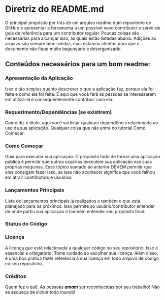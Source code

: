 # Diretriz do README.md

O principal propósito por trás de um arquivo readme num repositório do GitHub é apresentar a ferramenta a um possível novo contributor e servir de guia de referência para um contributor regular. Poucas coisas são necessárias para alcançar isso, as quais estão listadas abaixo. Adições ao arquivo são sempre bem-vindas, mas estamos atentos para que o documento não fique muito bagunçado e desorganizado.

## Conteúdos necessários para um bom readme:

### Apresentação da Aplicação

Isso é tão simples quanto descrever o que a aplicação faz, porque ela foi feita e como ela foi feita. É aqui que você fará as pessoas se interessarem em utilizá-la e consequentemente contribuir com ela.

### Requerimento/Dependências (se existirem)

Como diz o título, aqui você vai listar qualquer dependência relacionada ao uso da sua aplicação. Qualquer coisa que não entre no tutorial Como Começar.

### Como Começar

Guia para executar sua aplicação. O propósito todo de tornar uma aplicação pública é permitir que outros usuários executem sua aplicação nas suas próprias máquinas. Esse tópico somado ao anterior DEVEM permitir que eles consigam fazer isso, se isso não acontecer significa que você falhou em atrair contributors e usuários.

### Lançamentos Principais

Lista de lançamentos principais já realizados e também o que está planejado para os próximos. Isso permite ao usuário/contributor entender de onde partiu sua aplicação e também entender seu propósito final.

### Status do Código

### Licença

A licença que está relacionada a qualquer código no seu repositório. Isso é essencial e orbigatório. Tome cuidado ao escolher sua licença. Além disso, é uma boa prática fazer referência à sua licença em todo arquivo de código no seu repositório.

### Créditos

Quem fez o quê. As pessoas __*amam*__ ser reconhecidas por seu trabalho! Não se esqueça de incluir todo mundo!
